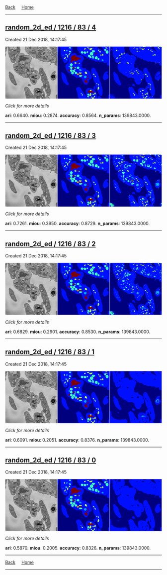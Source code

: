 
[Back](..)&nbsp;&nbsp;&nbsp;&nbsp;&nbsp;[Home](https://leapmanlab.github.io/snapshots)

---

<div class="summary"><a href="4"><h2>random_2d_ed / 1216 / 83 / 4</h2></a><p>Created 21 Dec 2018, 14:17:45
</p><a href="4"><img src="4/media/summary.png" align="center"></a><p>
<i>Click for more details</i>
</p></div>

**ari**: 0.6640. **miou**: 0.2874. **accuracy**: 0.8564. **n_params**: 139843.0000. 

---

<div class="summary"><a href="3"><h2>random_2d_ed / 1216 / 83 / 3</h2></a><p>Created 21 Dec 2018, 14:17:45
</p><a href="3"><img src="3/media/summary.png" align="center"></a><p>
<i>Click for more details</i>
</p></div>

**ari**: 0.7261. **miou**: 0.3950. **accuracy**: 0.8729. **n_params**: 139843.0000. 

---

<div class="summary"><a href="2"><h2>random_2d_ed / 1216 / 83 / 2</h2></a><p>Created 21 Dec 2018, 14:17:45
</p><a href="2"><img src="2/media/summary.png" align="center"></a><p>
<i>Click for more details</i>
</p></div>

**ari**: 0.6829. **miou**: 0.2901. **accuracy**: 0.8530. **n_params**: 139843.0000. 

---

<div class="summary"><a href="1"><h2>random_2d_ed / 1216 / 83 / 1</h2></a><p>Created 21 Dec 2018, 14:17:45
</p><a href="1"><img src="1/media/summary.png" align="center"></a><p>
<i>Click for more details</i>
</p></div>

**ari**: 0.6091. **miou**: 0.2051. **accuracy**: 0.8376. **n_params**: 139843.0000. 

---

<div class="summary"><a href="0"><h2>random_2d_ed / 1216 / 83 / 0</h2></a><p>Created 21 Dec 2018, 14:17:45
</p><a href="0"><img src="0/media/summary.png" align="center"></a><p>
<i>Click for more details</i>
</p></div>

**ari**: 0.5870. **miou**: 0.2005. **accuracy**: 0.8326. **n_params**: 139843.0000. 

---

[Back](..)&nbsp;&nbsp;&nbsp;&nbsp;&nbsp;[Home](https://leapmanlab.github.io/snapshots)

---
